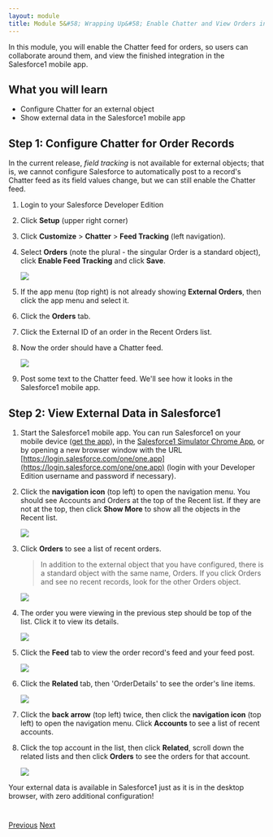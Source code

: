 ```yaml
---
layout: module
title: Module 5&#58; Wrapping Up&#58; Enable Chatter and View Orders in Salesforce1
---
```


In this module, you will enable the Chatter feed for orders, so users can collaborate around them, and view the finished integration in the Salesforce1 mobile app.

## What you will learn
- Configure Chatter for an external object
- Show external data in the Salesforce1 mobile app

## Step 1: Configure Chatter for Order Records

In the current release, *field tracking* is not available for external objects; that is, we cannot configure Salesforce to automatically post to a record's Chatter feed as its field values change, but we can still enable the Chatter feed.

1. Login to your Salesforce Developer Edition

1. Click **Setup** (upper right corner)

1. Click **Customize** > **Chatter** > **Feed Tracking** (left navigation).

1. Select **Orders** (note the plural - the singular Order is a standard object), click **Enable Feed Tracking** and click **Save**.

	![](images/enable-feed-tracking.png)

1. If the app menu (top right) is not already showing **External Orders**, then click the app menu and select it.

1. Click the **Orders** tab.

1. Click the External ID of an order in the Recent Orders list.

1. Now the order should have a Chatter feed.

	![](images/order-with-feed.png)

1. Post some text to the Chatter feed. We'll see how it looks in the Salesforce1 mobile app.

## Step 2: View External Data in Salesforce1

1. Start the Salesforce1 mobile app. You can run Salesforce1 on your mobile device ([get the app](http://www.salesforce.com/mobile)), in the [Salesforce1 Simulator Chrome App](https://chrome.google.com/webstore/detail/salesforce1-simulator/cknbjckicenodbiaejbmkjhldffonggp), or by opening a new browser window with the URL [https://login.salesforce.com/one/one.app](https://login.salesforce.com/one/one.app) (login with your Developer Edition username and password if necessary).

1. Click the **navigation icon** (top left) to open the navigation menu. You should see Accounts and Orders at the top of the Recent list. If they are not at the top, then click **Show More** to show all the objects in the Recent list.

	![](images/s1-nav-menu.png)

1. Click **Orders** to see a list of recent orders.

	> In addition to the external object that you have configured, there is a standard object with the same name, Orders. If you click Orders and see no recent records, look for the other Orders object.

	![](images/s1-recent-orders.png)

1. The order you were viewing in the previous step should be top of the list. Click it to view its details.

	![](images/s1-order-details.png)

1. Click the **Feed** tab to view the order record's feed and your feed post.

	![](images/s1-order-feed.png)

1. Click the **Related** tab, then 'OrderDetails' to see the order's line items.

	![](images/s1-order-line-items.png)

1. Click the **back arrow** (top left) twice, then click the **navigation icon** (top left) to open the navigation menu. Click **Accounts** to see a list of recent accounts.

1. Click the top account in the list, then click **Related**, scroll down the related lists and then click **Orders** to see the orders for that account.

	![](images/s1-order-list.png)

Your external data is available in Salesforce1 just as it is in the desktop browser, with zero additional configuration!

<div class="row" style="margin-top:40px;">
<div class="col-sm-12">
<a href="create-lookup-relationships.html" class="btn btn-default"><i class="glyphicon glyphicon-chevron-left"></i> Previous</a>
<a href="next.html" class="btn btn-default pull-right">Next <i class="glyphicon glyphicon-chevron-right"></i></a>
</div>
</div>
